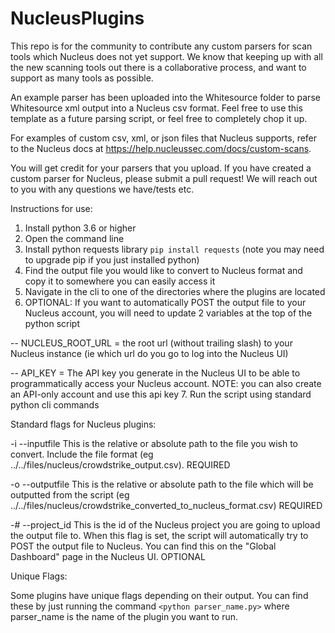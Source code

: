 # NucleusPlugins
This repo is for the community to contribute any custom parsers for scan tools which Nucleus does not yet support. We know that keeping up with all the new scanning tools out there is a collaborative process, and want to support as many tools as possible. 
 

An example parser has been uploaded into the Whitesource folder to parse Whitesource xml output into a Nucleus csv format. Feel free to use this template as a future parsing script, or feel free to completely chop it up.

For examples of custom csv, xml, or json files that Nucleus supports, refer to the Nucleus docs at https://help.nucleussec.com/docs/custom-scans.

You will get credit for your parsers that you upload. If you have created a custom parser for Nucleus, please submit a pull request! We will reach out to you with any questions we have/tests etc. 

Instructions for use:
1. Install python 3.6 or higher
2. Open the command line
3. Install python requests library `pip install requests` (note you may need to upgrade pip if you just installed python)
4. Find the output file you would like to convert to Nucleus format and copy it to somewhere you can easily access it
5. Navigate in the cli to one of the directories where the plugins are located
6. OPTIONAL: If you want to automatically POST the output file to your Nucleus account, you will need to update 2 variables at the top of the python script

-- NUCLEUS_ROOT_URL = the root url (without trailing slash) to your Nucleus instance (ie which url do you go to log into the Nucleus UI)

-- API_KEY = The API key you generate in the Nucleus UI to be able to programmatically access your Nucleus account. NOTE: you can also create an API-only account and use this api key
7. Run the script using standard python cli commands

Standard flags for Nucleus plugins:

-i --inputfile   This is the relative or absolute path to the file you wish to convert. Include the file format (eg ../../files/nucleus/crowdstrike_output.csv). REQUIRED

-o --outputfile  This is the relative or absolute path to the file which will be outputted from the script (eg ../../files/nucleus/crowdstrike_converted_to_nucleus_format.csv) REQUIRED

-# --project_id  This is the id of the Nucleus project you are going to upload the output file to. When this flag is set, the script will automatically try to POST the output file to Nucleus. You can find this on the "Global Dashboard" page in the Nucleus UI. OPTIONAL

Unique Flags:

Some plugins have unique flags depending on their output. You can find these by just running the command `<python parser_name.py>` where parser_name is the name of the plugin you want to run. 